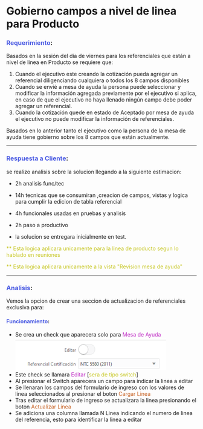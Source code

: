 <style>
Variable { color: #c76224 }
Rule { color: #bf2bc4 }
Important { color: #c7c724 }
Til { color: #4d5de3 }
</style>
# Gobierno campos a nivel de linea para Producto
### <Til>Requerimiento</Til>:
Basados en la sesión del día de viernes para los referenciales que están a nivel de linea en Producto se requiere que:

1. Cuando el ejecutivo este creando la cotización pueda agregar un referencial diligenciando cualquiera o todos los 8 campos disponibles
2. Cuando se envié a mesa de ayuda la persona puede seleccionar y modificar la información agregada previamente por el ejecutivo si aplica, en caso de que el ejecutivo no haya llenado ningún campo debe poder agregar un referencial.
3. Cuando la cotización quede en estado de Aceptado por mesa de ayuda el ejecutivo no puede modificar la información de referenciales.

Basados en lo anterior tanto el ejecutivo como la persona de la mesa de ayuda tiene gobierno sobre los 8 campos que están actualmente.
___________________
### <Til>Respuesta a Cliente</Til>:
se realizo analisis sobre la solucion llegando a la siguiente estimacion:

* 2h analisis func/tec
* 14h tecnicas que se consumiran ,creacion de campos, vistas y logica para cumplir la edicion de tabla referencial
* 4h funcionales usadas en pruebas y analisis  
* 2h paso a productivo

* la solucion se entregara inicialmente en test.

<Important>** Esta logica aplicara unicamente para la linea de producto segun lo hablado en reuniones

<Important>** Esta logica aplicara unicamente a la vista "Revision mesa de ayuda"

_______________________
### <Til>Analisis</Til>:
Vemos la opcion de crear una seccion de actualizacion de referenciales exclusiva para:

#### <Til>Funcionamiento</Til>:
* Se crea un check que aparecera solo para <Rule>Mesa de Ayuda</Rule>
![Editar](Editar.png)
* Este check se llamara <Rule>Editar</Rule> [<Important>sera de tipo switch</Important>]
* Al presionar el Switch aparecera un campo para indicar la linea a editar
* Se llenaran los campos del formulario de ingreso con los valores de linea seleccionados al presionar el boton <Variable>Cargar Linea</Variable>
*   Tras editar el formulario de ingreso se actualizara la linea presionando el boton <Variable>Actualizar Linea</Variable>
*   Se adiciona una columna llamada N Linea indicando el numero de linea del referencia, esto para identificar la linea a editar